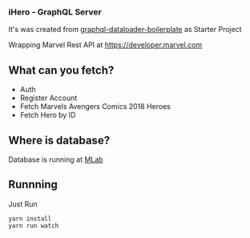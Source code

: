 ### iHero - GraphQL Server

It's was created from <a href="https://github.com/entria/graphql-dataloader-boilerplate">graphql-dataloader-boilerplate</a> as Starter Project

Wrapping Marvel Rest API at https://developer.marvel.com

## What can you fetch?

- Auth
- Register Account
- Fetch Marvels Avengers Comics 2018 Heroes
- Fetch Hero by ID


## Where is database?

Database is running at <a href="https://mlab.com">MLab</a>

## Runnning

Just Run

    yarn install
    yarn run watch